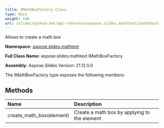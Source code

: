 ```yaml
---
title: IMathBoxFactory Class
type: docs
weight: 140
url: /slides/python-net/api-reference/aspose.slides.mathtext/imathboxfactory/
---
```


Allows to create a math box

**Namespace:** [aspose.slides.mathtext](/slides/python-net/api-reference/aspose.slides.mathtext/)

**Full Class Name:** aspose.slides.mathtext.IMathBoxFactory

**Assembly:**  Aspose.Slides Version: 21.12.0.0

The IMathBoxFactory type exposes the following members:
## **Methods**
|**Name**|**Description**|
| :- | :- |
|create_math_box(element)|Create a math box by applying to the element|
